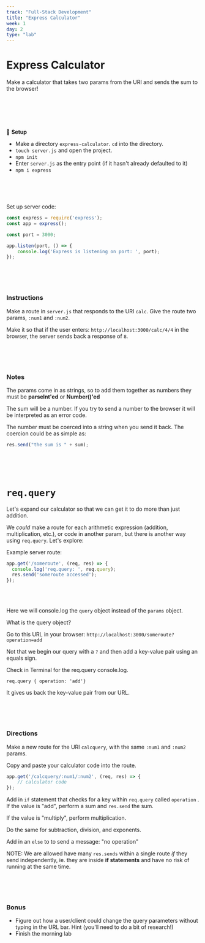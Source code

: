 ```yaml
---
track: "Full-Stack Development"
title: "Express Calculator"
week: 1
day: 2
type: "lab"
---
```


# Express Calculator

Make a calculator that takes two params from the URI and sends the sum to the browser!

<br>
<br>
<br>
<br>


&#x1F535; **Setup**

* Make a directory `express-calculator`. `cd` into the directory.
* `touch server.js` and open the project.
* `npm init`
* Enter `server.js` as the entry point (if it hasn't already defaulted to it)
* `npm i express`

<br>
<br>
<br>

Set up server code:

```javascript
const express = require('express');
const app = express();

const port = 3000;

app.listen(port, () => {
	console.log('Express is listening on port: ', port);
});
```

<br>
<br>
<br>


### Instructions

Make a route in `server.js` that responds to the URI `calc`. Give the route two params, `:num1` and `:num2`.

Make it so that if the user enters: `http://localhost:3000/calc/4/4` in the browser, the server sends back a response of `8`.

<br>
<br>
<br>


### Notes

The params come in as strings, so to add them together as numbers they must be **parseInt'ed** or **Number()'ed**

The sum will be a number. If you try to send a number to the browser it will be interpreted as an error code.

The number must be coerced into a string when you send it back. The coercion could be as simple as:

```javascript
res.send("the sum is " + sum);
```

<br>
<br>
<br>

# `req.query`

Let's expand our calculator so that we can get it to do more than just addition.

We _could_ make a route for each arithmetic expression (addition, multiplication, etc.), or code in another param, but there is another way using `req.query`. Let's explore:

Example server route:

```javascript
app.get('/someroute', (req, res) => {
  console.log('req.query: ', req.query);
  res.send('someroute accessed');
});
```
<br>
<br>

Here we will console.log the `query` object instead of the `params` object.

What is the query object?

Go to this URL in your browser: `http://localhost:3000/someroute?operation=add`


Not that we begin our query with a `?` and then add a key-value pair using an equals sign.

Check in Terminal for the req.query console.log.

```shell
req.query { operation: 'add'}
```

It gives us back the key-value pair from our URL.

<br>
<br>
<br>


### Directions

Make a new route for the URI `calcquery`, with the same `:num1` and `:num2` params.

Copy and paste your calculator code into the route.

```javascript
app.get('/calcquery/:num1/:num2', (req, res) => {
	// calculator code
});
```

Add in `if` statement that checks for a key within `req.query` called `operation` . If the value is "add", perform a sum and `res.send` the sum.

If the value is "multiply", perform multiplication.

Do the same for subtraction, division, and exponents.

Add in an `else` to to send a message: "no operation"


NOTE: We are allowed have many `res.sends` within a single route _if_ they send independently, ie. they are inside **if statements** and have no risk of running at the same time.

<br>
<br>
<br>



### Bonus

- Figure out how a user/client could change the query parameters without typing in the URL bar. Hint (you'll need to do a bit of research!)
- Finish the morning lab

